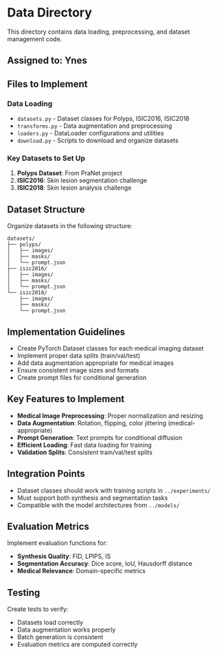 # Data Directory

This directory contains data loading, preprocessing, and dataset management code.

## Assigned to: Ynes

## Files to Implement

### Data Loading
- `datasets.py` - Dataset classes for Polyps, ISIC2016, ISIC2018
- `transforms.py` - Data augmentation and preprocessing
- `loaders.py` - DataLoader configurations and utilities
- `download.py` - Scripts to download and organize datasets

### Key Datasets to Set Up
1. **Polyps Dataset**: From PraNet project
2. **ISIC2016**: Skin lesion segmentation challenge
3. **ISIC2018**: Skin lesion analysis challenge

## Dataset Structure
Organize datasets in the following structure:
```
datasets/
├── polyps/
│   ├── images/
│   ├── masks/
│   └── prompt.json
├── isic2016/
│   ├── images/
│   ├── masks/
│   └── prompt.json
└── isic2018/
    ├── images/
    ├── masks/
    └── prompt.json
```

## Implementation Guidelines
- Create PyTorch Dataset classes for each medical imaging dataset
- Implement proper data splits (train/val/test)
- Add data augmentation appropriate for medical images
- Ensure consistent image sizes and formats
- Create prompt files for conditional generation

## Key Features to Implement
- **Medical Image Preprocessing**: Proper normalization and resizing
- **Data Augmentation**: Rotation, flipping, color jittering (medical-appropriate)
- **Prompt Generation**: Text prompts for conditional diffusion
- **Efficient Loading**: Fast data loading for training
- **Validation Splits**: Consistent train/val/test splits

## Integration Points
- Dataset classes should work with training scripts in `../experiments/`
- Must support both synthesis and segmentation tasks
- Compatible with the model architectures from `../models/`

## Evaluation Metrics
Implement evaluation functions for:
- **Synthesis Quality**: FID, LPIPS, IS
- **Segmentation Accuracy**: Dice score, IoU, Hausdorff distance
- **Medical Relevance**: Domain-specific metrics

## Testing
Create tests to verify:
- Datasets load correctly
- Data augmentation works properly
- Batch generation is consistent
- Evaluation metrics are computed correctly 